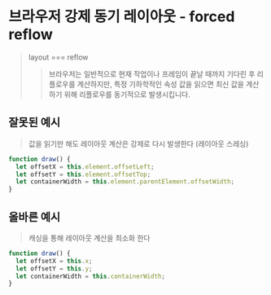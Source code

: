 # 브라우저 강제 동기 레이아웃 - forced reflow

> layout === reflow
>
> > 브라우저는 일반적으로 현재 작업이나 프레임이 끝날 때까지 기다린 후 리플로우를 계산하지만, 특정 기하학적인 속성 값을 읽으면 최신 값을 계산하기 위해 리플로우를 동기적으로 발생시킵니다.

## 잘못된 예시

> 값을 읽기만 해도 레이아웃 계산은 강제로 다시 발생한다 (레이아웃 스레싱)

```js
function draw() {
  let offsetX = this.element.offsetLeft;
  let offsetY = this.element.offsetTop;
  let containerWidth = this.element.parentElement.offsetWidth;
}
```

## 올바른 예시

> 캐싱을 통해 레이아웃 계산을 최소화 한다

```js
function draw() {
  let offsetX = this.x;
  let offsetY = this.y;
  let containerWidth = this.containerWidth;
}
```
